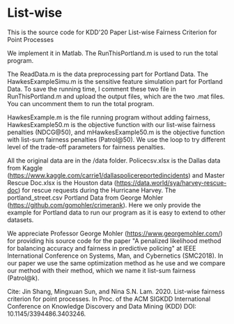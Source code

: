 # List-wise
This is the source code for KDD'20 Paper List-wise Fairness Criterion for Point Processes

We implement it in Matlab. The RunThisPortland.m is used to run the total program.

The ReadData.m is the data preprocessing part for Portland Data. The HawkesExampleSimu.m is the sensitive feature simulation part for Portland Data. To save the running time, I comment these two file in RunThisPortland.m and upload the output files, which are the two .mat files. You can uncomment them to run the total program.

HawkesExample.m is the file running program without adding fairness, HawkesExample50.m is the objective function with our list-wise fairness penalties (NDCG@50), and mHawkesExample50.m is the objective function with list-sum fairness penalties (Patrol@50). We use the loop to try different level of the trade-off parameters for fairness penalties.

All the original data are in the /data folder. Policecsv.xlsx is the Dallas data from Kaggle (https://www.kaggle.com/carrie1/dallaspolicereportedincidents) and Master Rescue Doc.xlsx is the Houston data (https://data.world/sya/harvey-rescue-doc) for rescue requests during the Hurricane Harvey. The portland_street.csv Portland Data from George Mohler (https://github.com/gomohler/crimerank). Here we only provide the example for Portland data to run our program as it is easy to extend to other datasets.

We appreciate Professor George Mohler (https://www.georgemohler.com/) for providing his source code for the paper "A penalized likelihood method for balancing accuracy and fairness in predictive policing" at IEEE International Conference on Systems, Man, and Cybernetics (SMC2018). In our paper we use the same optimization method as he use and we compare our method with their method, which we name it list-sum fairness (Patrol@k).

Cite: Jin Shang, Mingxuan Sun, and Nina S.N. Lam. 2020. List-wise fairness criterion for point processes. In Proc. of the ACM SIGKDD International Conference on Knowledge Discovery and Data Mining (KDD) DOI: 10.1145/3394486.3403246. 
